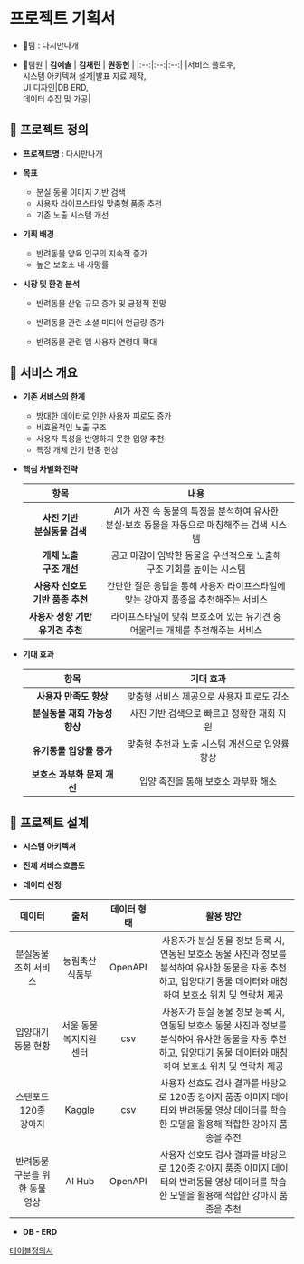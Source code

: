 # 프로젝트 기획서
- :dog:팀 : 다시만나개

- :dog:팀원
    | **김예솔** | **김채린** | **권동현** |
    |:--:|:--:|:--:|
    |서비스 플로우,<br>시스템 아키텍쳐 설계|발표 자료 제작,<br>UI 디자인|DB ERD,<br>데이터 수집 및 가공|

## :dog: 프로젝트 정의
- **프로젝트명** : 다시만나개

- **목표** 

    + 분실 동물 이미지 기반 검색
    + 사용자 라이프스타일 맞춤형 품종 추천
    + 기존 노출 시스템 개선

- **기획 배경**

    + 반려동물 양육 인구의 지속적 증가
    + 높은 보호소 내 사망률

- **시장 및 환경 분석**

    + 반려동물 산업 규모 증가 및 긍정적 전망

    + 반려동물 관련 소셜 미디어 언급량 증가

    + 반려동물 관련 앱 사용자 연령대 확대


## :dog: 서비스 개요

- **기존 서비스의 한계**

    + 방대한 데이터로 인한 사용자 피로도 증가
    + 비효율적인 노출 구조
    + 사용자 특성을 반영하지 못한 입양 추천
    + 특정 개체 인기 편중 현상

- **핵심 차별화 전략**

    | **항목** | **내용** |
    |:--:|:--:|
    | **사진 기반<br>분실동물 검색** | AI가 사진 속 동물의 특징을 분석하여 유사한<br>분실·보호 동물을 자동으로 매칭해주는 검색 시스템 |
    | **개체 노출<br>구조 개선** | 공고 마감이 임박한 동물을 우선적으로 노출해<br>구조 기회를 높이는 시스템 |
    | **사용자 선호도<br>기반 품종 추천** | 간단한 질문 응답을 통해 사용자 라이프스타일에 맞는 강아지 품종을 추천해주는 서비스 |
    | **사용자 성향 기반 유기견 추천** | 라이프스타일에 맞춰 보호소에 있는 유기견 중<br>어울리는 개체를 추천해주는 서비스 |

- **기대 효과**

    | **항목** | **기대 효과**|
    |:--:|:--:|
    | **사용자 만족도 향상** | 맞춤형 서비스 제공으로 사용자 피로도 감소|
    | **분실동물 재회 가능성 향상** | 사진 기반 검색으로 빠르고 정확한 재회 지원 |
    | **유기동물 입양률 증가** | 맞춤형 추천과 노출 시스템 개선으로 입양률 향상 |
    | **보호소 과부화 문제 개선**| 입양 촉진을 통해 보호소 과부화 해소 |


## :dog: 프로젝트 설계

- **시스템 아키텍쳐**

- **전체 서비스 흐름도**

- **데이터 선정**

| **데이터**  | **출처** | **데이터 형태** | **활용 방안** |
|:--:|:--:|:--:|:--:|
| 분실동물 조회  서비스 | 농림축산식품부 | OpenAPI| 사용자가 분실 동물 정보 등록 시,  연동된 보호소 동물 사진과 정보를  분석하여 유사한 동물을 자동 추천하고,  입양대기 동물 데이터와 매칭하여  보호소 위치 및 연락처 제공 |
| 입양대기동물  현황 | 서울 동물복지지원센터 | csv | 사용자가 분실 동물 정보 등록 시, 연동된 보호소 동물 사진과 정보를 분석하여 유사한 동물을 자동 추천하고, 입양대기 동물 데이터와 매칭하여 보호소 위치 및 연락처 제공 |
| 스탠포드 120종  강아지 | Kaggle | csv | 사용자 선호도 검사 결과를 바탕으로 120종 강아지 품종 이미지 데이터와 반려동물 영상 데이터를 학습한 모델을 활용해 적합한 강아지 품종을 추천 |
| 반려동물 구분을  위한 동물 영상 | AI Hub | OpenAPI | 사용자 선호도 검사 결과를 바탕으로  120종 강아지 품종 이미지 데이터와  반려동물 영상 데이터를 학습한 모델을  활용해 적합한 강아지 품종을 추천 |


- **DB - ERD**

[테이블정의서](https://github.com/whynotsw-camp/whynotsw-camp-wh06-1st-1team-findog/blob/main/%ED%85%8C%EC%9D%B4%EB%B8%94%20%EC%84%A4%EB%AA%85%EC%84%9C.pdf)

    

    


